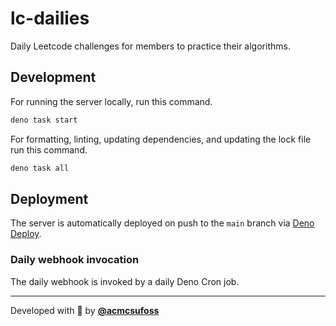 # lc-dailies

Daily Leetcode challenges for members to practice their algorithms.

## Development

For running the server locally, run this command.

```sh
deno task start
```

For formatting, linting, updating dependencies, and updating the lock file run
this command.

```sh
deno task all
```

## Deployment

The server is automatically deployed on push to the `main` branch via
[Deno Deploy](https://deno.com/deploy).

### Daily webhook invocation

The daily webhook is invoked by a daily Deno Cron job.

---

Developed with 💖 by [**@acmcsufoss**](https://oss.acmcsuf.com/)
